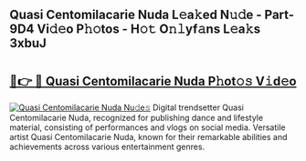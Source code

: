 ## Quasi Centomilacarie Nuda L𝚎a𝚔ed N𝚞𝚍e - Part-9D4 Vi𝚍𝚎o P𝚑𝚘tos - H𝚘𝚝 O𝚗𝚕yf𝚊ns L𝚎a𝚔s 3xbuJ

# <h2><a href="http://kfbk0ag.oniu.top/?m=Quasi+Centomilacarie+Nuda">🔗👉 🔴 Quasi Centomilacarie Nuda P𝚑ot𝚘𝚜 V𝚒d𝚎o</a></h2>

[![Quasi Centomilacarie Nuda Nu𝚍e𝚜](https://i.imgur.com/0qMVB7G.gif)](http://kfbk0ag.oniu.top/?m=Quasi+Centomilacarie+Nuda)
Digital trendsetter Quasi Centomilacarie Nuda, recognized for publishing dance and lifestyle material, consisting of performances and vlogs on social media. Versatile artist Quasi Centomilacarie Nuda, known for their remarkable abilities and achievements across various entertainment genres.  
